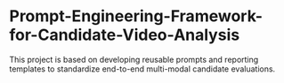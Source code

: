 # Prompt-Engineering-Framework-for-Candidate-Video-Analysis
This project is based on developing reusable prompts and reporting templates to standardize end-to-end multi-modal candidate evaluations.
